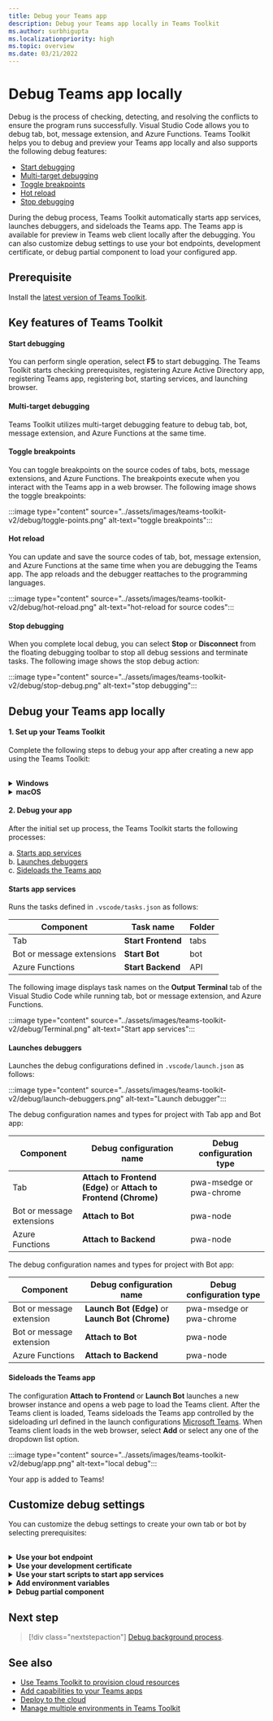 ```yaml
---
title: Debug your Teams app 
description: Debug your Teams app locally in Teams Toolkit
ms.author: surbhigupta
ms.localizationpriority: high
ms.topic: overview
ms.date: 03/21/2022
---
```


# Debug Teams app locally

 Debug is the process of checking, detecting, and resolving the conflicts to ensure the program runs successfully. Visual Studio Code allows you to debug tab, bot, message extension, and Azure Functions. Teams Toolkit helps you to debug and preview your Teams app locally and also supports the following debug features:

* [Start debugging](#start-debugging)
* [Multi-target debugging](#multi-target-debugging)
* [Toggle breakpoints](#toggle-breakpoints)
* [Hot reload](#hot-reload)
* [Stop debugging](#stop-debugging)  


During the debug process, Teams Toolkit automatically starts app services, launches debuggers, and sideloads the Teams app. The Teams app is available for preview in Teams web client locally after the debugging. You can also customize debug settings to use your bot endpoints, development certificate, or debug partial component to load your configured app.

## Prerequisite

Install the [latest version of Teams Toolkit](https://marketplace.visualstudio.com/items?itemName=TeamsDevApp.ms-teams-vscode-extension).

## Key features of Teams Toolkit

#### Start debugging

You can perform single operation, select **F5** to start debugging. The Teams Toolkit starts checking prerequisites, registering Azure Active Directory app, registering Teams app, registering bot, starting services, and launching browser.

#### Multi-target debugging

Teams Toolkit utilizes multi-target debugging feature to debug tab, bot, message extension, and Azure Functions at the same time.

#### Toggle breakpoints

You can toggle breakpoints on the source codes of tabs, bots, message extensions, and Azure Functions. The breakpoints execute when you interact with the Teams app in a web browser. The following image shows the toggle breakpoints:

   :::image type="content" source="../assets/images/teams-toolkit-v2/debug/toggle-points.png" alt-text="toggle breakpoints":::

#### Hot reload

You can update and save the source codes of tab, bot, message extension, and Azure Functions at the same time when you are debugging the Teams app. The app reloads and the debugger reattaches to the programming languages.

   :::image type="content" source="../assets/images/teams-toolkit-v2/debug/hot-reload.png" alt-text="hot-reload for source codes":::

#### Stop debugging

When you complete local debug, you can select **Stop** or **Disconnect** from the floating debugging toolbar to stop all debug sessions and terminate tasks. The following image shows the stop debug action:

   :::image type="content" source="../assets/images/teams-toolkit-v2/debug/stop-debug.png" alt-text="stop debugging":::

## Debug your Teams app locally

#### 1. Set up your Teams Toolkit

Complete the following steps to debug your app after creating a new app using the Teams Toolkit:

<br>

<details>
<summary><b>Windows</b></summary>

1. Select **Debug Edge** or **Debug Chrome** from the **Run and Debug** in the activity bar

   :::image type="content" source="../assets/images/teams-toolkit-v2/debug/debug-run.png" alt-text="Browser option" border="false":::

1. Select **Start Debugging (F5)** or  **Run** to run your Teams app in debug mode

   :::image type="content" source="../assets/images/teams-toolkit-v2/debug/start-debugging.png" alt-text="Start debugging" border="false":::

3. Select **Sign in** to Microsoft 365 account

   :::image type="content" source="../assets/images/teams-toolkit-v2/debug/microsoft365-signin.png" alt-text="Sign in" border="true":::


   > [!TIP]
   > You can select **Read more** to learn about Microsoft 365 Developer Program. Your default web browser opens to let you sign in to your Microsoft 365 account using your credentials.

4. Select **Install** for installing the development certificate for localhost

    :::image type="content" source="../assets/images/teams-toolkit-v2/debug/install-certificate.png" alt-text="certificate" border="true":::

   > [!TIP]
   > You can select **Learn More** to know about the development certificate.

5. Select **Yes** if the following dialog box appears:

    :::image type="content" source="../assets/images/teams-toolkit-v2/debug/development-certificate.png" alt-text="certification authority" border="true":::

Toolkit launches a new Edge or Chrome browser instance depending on your selection and opens a web page to load Teams client.  

</details>

<details>
<summary><b>macOS</b></summary>

1. Select **Debug Edge** or **Debug Chrome** from the **Run and Debug** in the activity bar

   :::image type="content" source="../assets/images/teams-toolkit-v2/debug/debug-run.png" alt-text="Browser lists" border="false":::

1. Select **Start Debugging (F5)** or  **Run** to run your Teams app in debug mode

   :::image type="content" source="../assets/images/teams-toolkit-v2/debug/start-debugging.png" alt-text="Debug your app" border="false":::

3. Select **Sign in** to Microsoft 365 account

   :::image type="content" source="../assets/images/teams-toolkit-v2/debug/microsoft365-signin.png" alt-text="Sign into M365 account" border="true":::

   > [!TIP]
   > You can select **Read more** to learn about Microsoft 365 Developer Program. Your default web browser opens to let you sign in to your Microsoft 365 account using your credentials.

4. Select **Install** to install the development certificate for localhost

    :::image type="content" source="../assets/images/teams-toolkit-v2/debug/install-certificate.png" alt-text="certificate" border="true":::

   > [!TIP]
   > You can select **Learn More** to know about the development certificate.

5. Enter your **User Name** and **Password**, then select **Update Settings** in the following dialog box:

    :::image type="content" source="../assets/images/teams-toolkit-v2/debug/mac-settings.png" alt-text="mac sign in" border="true":::

Toolkit launches a new Edge or Chrome browser instance depending on your selection and opens a web page to load Teams client. 

</details>


#### 2. Debug your app

After the initial set up process, the Teams Toolkit starts the following processes:

a. [Starts app services](#starts-app-services) </br>
b. [Launches debuggers](#launches-debuggers)   </br>
      c. [Sideloads the Teams app](#sideloads-the-teams-app)
        
#### Starts app services

Runs the tasks defined in `.vscode/tasks.json` as follows:

|  Component |  Task name  | Folder |
| --- | --- | --- |
|  Tab |  **Start Frontend** |  tabs |
|  Bot or message extensions |  **Start Bot** |  bot |
|  Azure Functions |  **Start Backend** |  API |

The following image displays task names on the **Output** **Terminal** tab of the Visual Studio Code while running tab, bot or message extension, and Azure Functions.

:::image type="content" source="../assets/images/teams-toolkit-v2/debug/Terminal.png" alt-text="Start app services":::

#### Launches debuggers

Launches the debug configurations defined in `.vscode/launch.json` as follows:

:::image type="content" source="../assets/images/teams-toolkit-v2/debug/launch-debuggers.png" alt-text="Launch debugger":::

The debug configuration names and types for project with Tab app and Bot app:

|  Component |  Debug configuration name  | Debug configuration type |
| --- | --- | --- |
|  Tab |  **Attach to Frontend (Edge)** or  **Attach to Frontend (Chrome)**  |  pwa-msedge or pwa-chrome  |
|  Bot or message extensions |   **Attach to Bot** |  pwa-node |
| Azure Functions |   **Attach to Backend** |  pwa-node |

The debug configuration names and types for project with Bot app:

|  Component |  Debug configuration name  | Debug configuration type  |
| --- | --- | --- |
|  Bot or message extension  | **Launch Bot (Edge)** or  **Launch Bot (Chrome)**  |   pwa-msedge or pwa-chrome  |
|  Bot or message extension  |   **Attach to Bot** |  pwa-node  |
|  Azure Functions |  **Attach to Backend** |  pwa-node |

#### Sideloads the Teams app

The configuration **Attach to Frontend** or **Launch Bot** launches a new browser instance and opens a web page to load the Teams client. After the Teams client is loaded, Teams sideloads the Teams app controlled by the sideloading url defined in the launch configurations [Microsoft Teams](https://teams.microsoft.com/l/app/>${localTeamsAppId}?installAppPackage=true&webjoin=true&${account-hint}).  When Teams client loads in the web browser, select **Add** or select any one of the dropdown list option.

 
   :::image type="content" source="../assets/images/teams-toolkit-v2/debug/app.png" alt-text="local debug":::

   Your app is added to Teams!

## Customize debug settings

You can customize the debug settings to create your own tab or bot by selecting prerequisites:

<br>

<details>
<summary><b>Use your bot endpoint</b></summary>

1. In Visual Studio Code settings, clear **Ensure Ngrok is installed and started (ngrok)**

1. Set siteEndpoint configuration in `.fx/configs/config.local.json` to your endpoint

```json
{
    "bot": {
        "siteEndpoint": "https://your-bot-tunneling-url"
    }
}

```

:::image type="content" source="../assets/images/teams-toolkit-v2/debug/bot-endpoint.png" alt-text="Customize bot endpoint":::

</details>

<details>
<summary><b>Use your development certificate</b></summary>

1. In Visual Studio Code settings, clear **Ensure development certificate is trusted (devCert)**

1. Set `sslCertFile` and `sslKeyFile` configuration in `.fx/configs/config.local.json` to your certificate file path and key file path

```json
{
    "frontend": {
        "sslCertFile": "",
        "sslKeyFile": ""
    }
}
```

:::image type="content" source="../assets/images/teams-toolkit-v2/debug/development-certificate-customize.png" alt-text="Customize certificate":::

</details>

<details>
<summary><b>Use your start scripts to start app services</b></summary>

1. For tab, update `dev:teamsfx` script in `tabs/package.json`

1. For bot or message extension, update `dev:teamsfx` script in `bot/package.json`

1. For Azure Functions, update `dev:teamsfx` script in `api/package.json` and for TypeScript update `watch:teamsfx` script

   > [!NOTE]
   > Currently, the tab, bot, message extension apps, and Azure Functions ports don't support customization.

</details>

<details>
<summary><b>Add environment variables</b></summary>

You can add environment variables to `.env.teamsfx.local` file for tab, bot, message extension, and Azure Functions. Teams Toolkit loads the environment variables you added to start services during local debug.

 > [!NOTE]
 > Ensure to start a new local debug after adding new environment variables as the environment variables don't  support hot reload.

</details>

<details>
<summary><b>Debug partial component</b></summary>


Teams Toolkit utilizes Visual Studio Code multi-target debugging to debug tab, bot, message extension, and Azure Functions at the same time. You can update `.vscode/launch.json` and `.vscode/tasks.json` to debug partial component. If you want to debug tab only in a tab plus bot with Azure Functions project, use the following steps:

1. Comment **Attach to Bot** and **Attach to Backend** from debug compound in `.vscode/launch.json`

   ```json
   {
       "name": "Debug (Edge)",
        "configurations": [
           "Attach to Frontend (Edge)",
           // "Attach to Bot",
           // "Attach to Backend""
           ],
           "preLaunchTask": "Pre Debug Check & Start All",
           "presentation": {
               "group": "all",
               "order": 1
           },
           "stopAll": true

   }
   ```

2. Comment **Start Backend** and Start Bot from Start All task in .vscode/tasks.json

   ```json
   {
                                           
       "label": "Start All",
       "dependsOn": [
           "Start Frontend",
             // "Start Backend",
             // "Start Bot"

         ]
              
   }
   ```

</details>


## Next step

> [!div class="nextstepaction"]
> [Debug background process](debug-background-process.md).

## See also





* [Use Teams Toolkit to provision cloud resources](provision.md)
* [Add capabilities to your Teams apps](add-capability.md)
* [Deploy to the cloud](deploy.md)
* [Manage multiple environments in Teams Toolkit](TeamsFx-multi-env.md)
